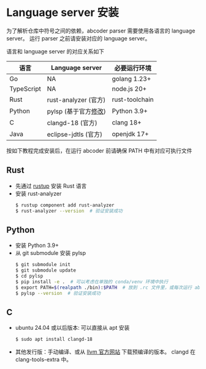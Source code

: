 # Language server 安装
为了解析仓库中符号之间的依赖，abcoder parser 需要使用各语言的 language server。
运行 parser 之前请安装对应的 language server。

语言和 language server 的对应关系如下

| 语言       | Language server                                                        | 必要运行环境   |
| ---------- | ---------------------------------------------------------------------- | -------------- |
| Go         | NA                                                                     | golang 1.23+   |
| TypeScript | NA                                                                     | node.js 20+    |
| Rust       | rust-analyzer (官方)                                                   | rust-toolchain |
| Python     | pylsp (基于官方[修改](https://github.com/Hoblovski/python-lsp-server)) | Python 3.9+    |
| C          | clangd-18 (官方)                                                       | clang 18+      |
| Java       | eclipse-jdtls (官方)                                                   | openjdk 17+    |

按如下教程完成安装后，在运行 abcoder 前请确保 PATH 中有对应可执行文件

## Rust
* 先通过 [rustup](https://www.rust-lang.org/tools/install) 安装 Rust 语言
* 安装 rust-analyzer
  ```bash
  $ rustup component add rust-analyzer
  $ rust-analyzer --version  # 验证安装成功
  ```

## Python
* 安装 Python 3.9+
* 从 git submodule 安装 pylsp
  ```bash
  $ git submodule init
  $ git submodule update
  $ cd pylsp
  $ pip install -e .  # 可以考虑在单独的 conda/venv 环境中执行
  $ export PATH=$(realpath ./bin):$PATH  # 放到 .rc 文件里，或每次运行 abcoder 前都设置一下
  $ pylsp --version  # 验证安装成功
  ```

## C
* ubuntu 24.04 或以后版本: 可以直接从 apt 安装
  ```bash
  $ sudo apt install clangd-18
  ```

* 其他发行版：手动编译、或从 [llvm 官方网站](https://releases.llvm.org/download.html) 下载预编译的版本。
  clangd 在 clang-tools-extra 中。

